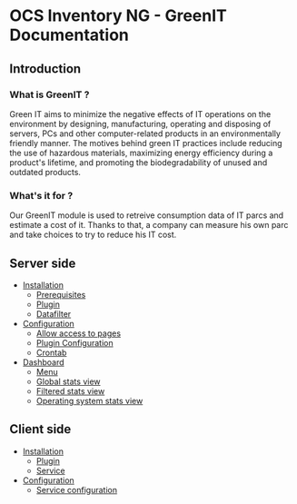 # OCS Inventory NG - GreenIT Documentation

## Introduction

### What is GreenIT ?
Green IT aims to minimize the negative effects of IT operations on the environment by designing, manufacturing, operating and disposing of servers, PCs and other computer-related products in an environmentally friendly manner. The motives behind green IT practices include reducing the use of hazardous materials, maximizing energy efficiency during a product's lifetime, and promoting the biodegradability of unused and outdated products.

### What's it for ?
Our GreenIT module is used to retreive consumption data of IT parcs and estimate a cost of it. Thanks to that, a company can measure his own parc and take choices to try to reduce his IT cost.

## Server side

- [Installation](01.Server/Server-installation-and-configuration.md#installation)
    - [Prerequisites](01.Server/Server-installation-and-configuration.md#prerequisites)
    - [Plugin](01.Server/Server-installation-and-configuration.md#plugin)
    - [Datafilter](01.Server/Server-installation-and-configuration.md#datafilter)
- [Configuration](01.Server/Server-installation-and-configuration.md#configuration)
    - [Allow access to pages](01.Server/Server-installation-and-configuration.md#allow-access-to-greenit-pages)
    - [Plugin Configuration](01.Server/Server-installation-and-configuration.md#plugin-configuration)
    - [Crontab](01.Server/Server-installation-and-configuration.md#crontab)
- [Dashboard](01.Server/Dashboard.md)
    - [Menu](01.Server/Dashboard.md)
    - [Global stats view](01.Server/Dashboard.md#the-global-statistics)
    - [Filtered stats view](01.Server/Dashboard.md#filtered-statistics)
    - [Operating system stats view](01.Server/Dashboard.md#operating-system-statistics)

## Client side

- [Installation](02.Client/Client-installation-and-configuration.md#installation)
    - [Plugin](02.Client/Client-installation-and-configuration.md#plugin)
    - [Service](02.Client/Client-installation-and-configuration.md#service)
- [Configuration](02.Client/Client-installation-and-configuration.md#configuration)
    - [Service configuration](02.Client/Client-installation-and-configuration.md#service-configuration)